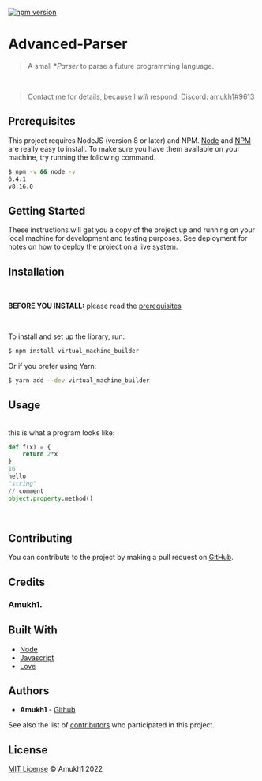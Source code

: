 [![npm version](https://badge.fury.io/js/virtual_machine_builder.svg)](https://www.npmjs.com/package/virtual_machine_builder)

# Advanced-Parser

> A small **Parser* to parse a future programming language.

<br>

> Contact me for details, because I *will* respond. Discord: amukh1#9613

## Prerequisites

This project requires NodeJS (version 8 or later) and NPM.
[Node](http://nodejs.org/) and [NPM](https://npmjs.org/) are really easy to install.
To make sure you have them available on your machine,
try running the following command.

```sh
$ npm -v && node -v
6.4.1
v8.16.0
```

## Getting Started

These instructions will get you a copy of the project up and running on your local machine for development and testing purposes. See deployment for notes on how to deploy the project on a live system.

## Installation
<br>

**BEFORE YOU INSTALL:** please read the [prerequisites](#prerequisites)

<br>

To install and set up the library, run:

```sh
$ npm install virtual_machine_builder
```

Or if you prefer using Yarn:

```sh
$ yarn add --dev virtual_machine_builder
```

<!-- ## There is also a vscode extension:
**[Extension Link](https://marketplace.visualstudio.com/items?itemName=amukh1.ritchie)**

**Or  just search up "virtual_machine_builder" in the extensions section**

![img](./virtual_machine_builder.png) -->

## Usage
<br>
this is what a program looks like:

```py
def f(x) = {
    return 2*x
}
16
hello
"string"
// comment
object.property.method()
```

<br>

## Contributing

You can contribute to the project by making a pull request on [GitHub](https://github.com/amukh1/virtual_machine_builder).

## Credits

### Amukh1.

## Built With

* [Node](https://nodejs.org/)
* [Javascript](https://www.javascript.com/)
* [Love](https://amukh1.dev)

## Authors

* **Amukh1** - [Github](https://github.com/amukh1)

See also the list of [contributors](https://github.com/amukh1/virtual_machine_builder/contributors) who participated in this project.

## License

[MIT License](https://mit-license.org/2022) © Amukh1 2022